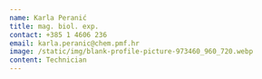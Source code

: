 ```yaml
---
name: Karla Peranić
title: mag. biol. exp.
contact: +385 1 4606 236
email: karla.peranic@chem.pmf.hr
image: /static/img/blank-profile-picture-973460_960_720.webp
content: Technician
---
```


